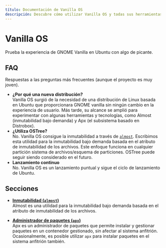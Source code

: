 ```yaml
---
título: Documentación de Vanilla OS
descripción: Descubre cómo utilizar Vanilla OS y todas sus herramientas y ajustes.
---
```


# Vanilla OS
Prueba la experiencia de GNOME Vanilla en Ubuntu con algo de picante.

## FAQ
Respuestas a las preguntas más frecuentes (aunque el proyecto es muy joven).
- **¿Por qué una nueva distribución?**\
  Vanilla OS surgió de la necesidad de una distribución de Linux basada en Ubuntu que 
  proporcionara GNOME vanilla sin ningún cambio en la experiencia 
  de usuario. Más tarde, su alcance se amplió para experimentar con algunas herramientas y 
  tecnologías, como Almost (inmutabilidad bajo demanda) y Apx (el 
  subsistema basado en Distrobox).
- **¿Utiliza OSTree?**\
  No. Vanilla OS consigue la inmutabilidad a través de [`almost`](https://github.com/Vanilla-OS/almost). 
  Escribimos esta utilidad para la inmutabilidad bajo demanda basada en el 
  atributo de inmutabilidad de los archivos. Este enfoque funciona en cualquier partición 
  sistema de archivos/esquema de particiones. OSTree puede seguir siendo considerado en el futuro.
- **Lanzamiento continuo**\
  No. Vanilla OS es un lanzamiento puntual y sigue el ciclo de lanzamiento de Ubuntu.

## Secciones
- **[Inmutabilidad (`almost`)](/docs/almost)**\
Almost es una utilidad para la inmutabilidad bajo demanda basada
en el atributo de inmutabilidad de los archivos.

- **[Administrador de paquetes (`apx`)](/docs/apx)**\
Apx es un administrador de paquetes que permite instalar y gestionar paquetes en un
contenedor gestionado, sin afectar al sistema anfitrión. Ocasionalmente, es
posible utilizar `apx` para instalar paquetes en el sistema anfitrión también.
